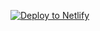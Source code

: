 [![Deploy to Netlify](https://www.netlify.com/img/deploy/button.svg)](https://app.netlify.com/start/deploy?repository=https://github.com/tucommenceapousser/yt-video-dl)
